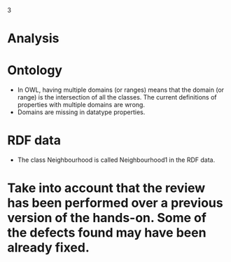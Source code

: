 3
# Analysis
# Ontology
- In OWL, having multiple domains (or ranges) means that the domain (or range) is the intersection of all the classes.  The current definitions of properties with multiple domains are wrong.
- Domains are missing in datatype properties.
# RDF data
- The class Neighbourhood is called Neighbourhood1 in the RDF data.
# Take into account that the review has been performed over a previous version of the hands-on. Some of the defects found may have been already fixed.
